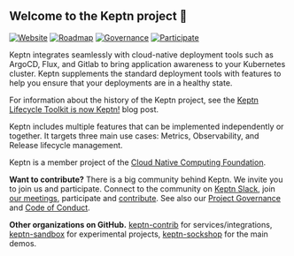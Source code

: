 ##  Welcome to the Keptn project 👋

[![Website](https://img.shields.io/static/v1?label=Website&message=keptn.sh&color=blue)](https://keptn.sh/)
[![Roadmap](https://img.shields.io/static/v1?label=Roadmap&message=public&color=green)](https://github.com/orgs/keptn/projects/1)
[![Governance](https://img.shields.io/static/v1?label=Governance&message=process&color=yellow)](https://github.com/keptn/keptn/blob/master/GOVERNANCE.md)
[![Participate](https://img.shields.io/static/v1?label=Contributing&message=guide&color=blue)](https://keptn.sh/community/)


Keptn integrates seamlessly with cloud-native deployment tools such as ArgoCD, Flux, and Gitlab to bring application
awareness to your Kubernetes cluster. Keptn supplements the standard deployment tools with features to help you ensure
that your deployments are in a healthy state.

For information about the history of the Keptn project, see the [Keptn Lifecycle Toolkit is now Keptn!](https://medium.com/keptn/keptn-lifecycle-toolkit-is-now-keptn-e0812217bf46) blog post.

Keptn includes multiple features that can be implemented independently or together.
It targets three main use cases: Metrics, Observability, and Release lifecycle management.



Keptn is a member project of the [Cloud Native Computing Foundation](https://cncf.io).

**Want to contribute?**
There is a big community behind Keptn.
We invite you to join us and participate. 
Connect to the community on
[Keptn Slack](https://keptn.sh/community/#slack),
join [our meetings](https://keptn.sh/community/#meetings),
participate and [contribute](https://keptn.sh/community/contributing/).
See also our 
[Project Governance](https://github.com/keptn/keptn/blob/master/GOVERNANCE.md) and
[Code of Conduct](https://github.com/keptn/.github/blob/main/CODE_OF_CONDUCT.md).

**Other organizations on GitHub.**
[keptn-contrib](https://github.com/keptn-contrib) for services/integrations,
[keptn-sandbox](https://github.com/keptn-sandbox) for experimental projects,
[keptn-sockshop](https://github.com/keptn-sockshop) for the main demos.
